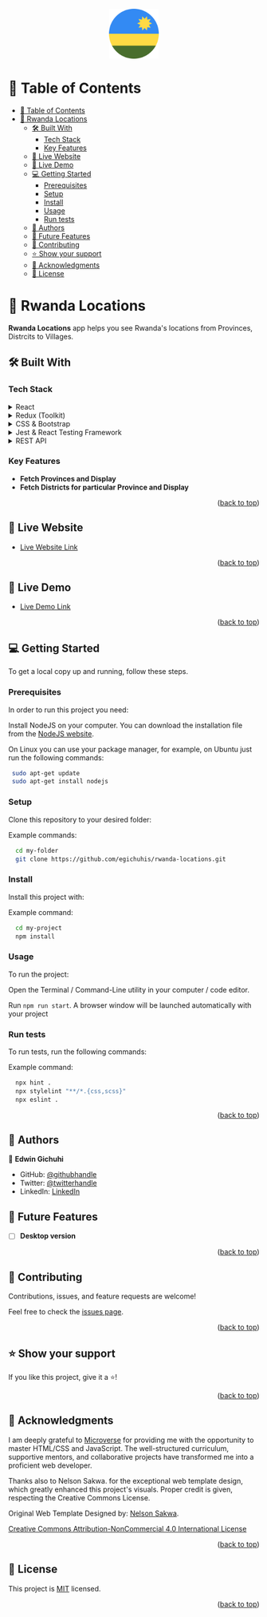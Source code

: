 <a name="readme-top"></a>
<div align="center">
   <img src="./src/imgs/rwanda.png" alt="logo" width="100"  height="auto" />
   <br/>
</div>

<!-- TABLE OF CONTENTS -->

# 📗 Table of Contents

- [📗 Table of Contents](#-table-of-contents)
- [📖 Rwanda Locations ](#-rwanda-locations-)
  - [🛠 Built With ](#-built-with-)
    - [Tech Stack ](#tech-stack-)
    - [Key Features ](#key-features-)
  - [🚀 Live Website ](#-live-website-)
  - [🚀 Live Demo ](#-live-demo-)
  - [💻 Getting Started ](#-getting-started-)
    - [Prerequisites](#prerequisites)
    - [Setup](#setup)
    - [Install](#install)
    - [Usage](#usage)
    - [Run tests](#run-tests)
  - [👥 Authors ](#-authors-)
  - [🔭 Future Features ](#-future-features-)
  - [🤝 Contributing ](#-contributing-)
  - [⭐️ Show your support ](#️-show-your-support-)
  - [🙏 Acknowledgments ](#-acknowledgments-)
  - [📝 License ](#-license-)

<!-- PROJECT DESCRIPTION -->

# 📖 Rwanda Locations <a name="about-project"></a>

**Rwanda Locations** app helps you see Rwanda's locations from Provinces, Distrcits to Villages.

## 🛠 Built With <a name="built-with"></a>

### Tech Stack <a name="tech-stack"></a>

<details>
  <summary>React</summary>
</details>
<details>
  <summary>Redux (Toolkit)</summary>
</details>
<details>
  <summary>CSS & Bootstrap</summary>
</details>
<details>
  <summary>Jest & React Testing Framework</summary>
</details>
<details>
  <summary>REST API</summary>
</details>

<!-- Features -->

### Key Features <a name="key-features"></a>

- **Fetch Provinces and Display**
- **Fetch Districts for particular Province and Display**
  
<p align="right">(<a href="#readme-top">back to top</a>)</p>

<!-- LIVE WEBSITE -->

## 🚀 Live Website <a name="live-website"></a>

- [Live Website Link](https://rwanda-locations.onrender.com/)

<p align="right">(<a href="#readme-top">back to top</a>)</p>

<!-- LIVE DEMO -->

## 🚀 Live Demo <a name="live-demo"></a>

- [Live Demo Link](https://www.loom.com/share/9b32188d38bb4ef5877aefb65d68bea8?sid=10c8fe83-01e3-4089-ba00-0f478961e2da)

<p align="right">(<a href="#readme-top">back to top</a>)</p>

<!-- GETTING STARTED -->

## 💻 Getting Started <a name="getting-started"></a>

To get a local copy up and running, follow these steps.

### Prerequisites

In order to run this project you need:

Install NodeJS on your computer. You can download the installation file from the [NodeJS website](https://nodejs.org/en/download/).

On Linux you can use your package manager, for example, on Ubuntu just run the following commands:

```sh
 sudo apt-get update
 sudo apt-get install nodejs
```

### Setup

Clone this repository to your desired folder:

Example commands:

```sh
  cd my-folder
  git clone https://github.com/egichuhis/rwanda-locations.git
```

### Install

Install this project with:

Example command:

```sh
  cd my-project
  npm install
```

### Usage

To run the project:

Open the Terminal / Command-Line utility in your computer / code editor.

Run `npm run start`. A browser window will be launched automatically with your project

### Run tests

To run tests, run the following commands:

Example command:

```sh
  npx hint .
  npx stylelint "**/*.{css,scss}"
  npx eslint .
```

<p align="right">(<a href="#readme-top">back to top</a>)</p>

<!-- AUTHORS -->

## 👥 Authors <a name="authors"></a>

👤 **Edwin Gichuhi**

- GitHub: [@githubhandle](https://github.com/egichuhis)
- Twitter: [@twitterhandle](https://twitter.com/egichuhis)
- LinkedIn: [LinkedIn](https://www.linkedin.com/in/edwin-gichuhi/)

## 🔭 Future Features <a name="future-features"></a>

- [ ] **Desktop version**

<p align="right">(<a href="#readme-top">back to top</a>)</p>

<!-- CONTRIBUTING -->

## 🤝 Contributing <a name="contributing"></a>

Contributions, issues, and feature requests are welcome!

Feel free to check the [issues page](https://github.com/egichuhis/rwanda-locations/issues).

<p align="right">(<a href="#readme-top">back to top</a>)</p>


<!-- SUPPORT -->

## ⭐️ Show your support <a name="support"></a>

If you like this project, give it a ⭐️!

<p align="right">(<a href="#readme-top">back to top</a>)</p>

<!-- ACKNOWLEDGEMENTS -->
## 🙏 Acknowledgments <a name="acknowledgements"></a>

I am deeply grateful to [Microverse](https://www.microverse.org/) for providing me with the opportunity to master HTML/CSS and JavaScript. The well-structured curriculum, supportive mentors, and collaborative projects have transformed me into a proficient web developer.

Thanks also to Nelson Sakwa. for the exceptional web template design, which greatly enhanced this project's visuals. Proper credit is given, respecting the Creative Commons License.

Original Web Template Designed by:
[Nelson Sakwa](https://www.behance.net/sakwadesignstudio).

[Creative Commons Attribution-NonCommercial 4.0 International License](https://creativecommons.org/licenses/by-nc/4.0/)

<p align="right">(<a href="#readme-top">back to top</a>)</p>

<!-- LICENSE -->

## 📝 License <a name="license"></a>

This project is [MIT](/MIT.md) licensed.

<p align="right">(<a href="#readme-top">back to top</a>)</p>
